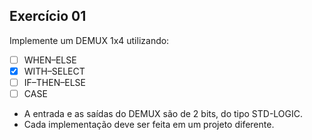 ## Exercício 01

Implemente um DEMUX 1x4 utilizando:
- [ ] WHEN–ELSE
- [x] WITH–SELECT
- [ ] IF–THEN–ELSE
- [ ] CASE
- A entrada e as saídas do DEMUX são de 2 bits, do
tipo STD-LOGIC.
- Cada implementação deve ser feita em um projeto
diferente.

